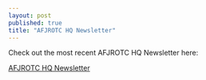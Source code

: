 ```yaml
---
layout: post
published: true
title: "AFJROTC HQ Newsletter"
---
```


Check out the most recent AFJROTC HQ Newsletter here:

[AFJROTC HQ Newsletter](https://drive.google.com/open?id=0B-MNfsPFO-NqS3JFZEdhR2ltZXM)
